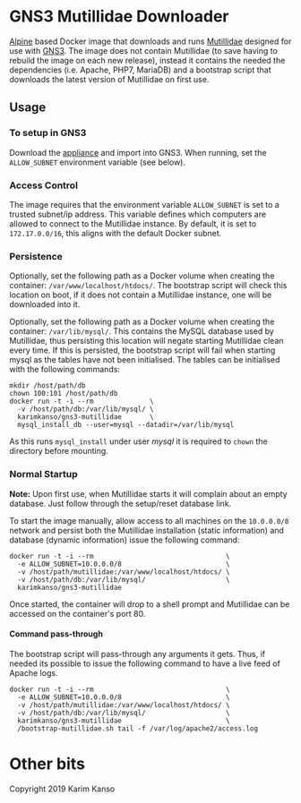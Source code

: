 # GNS3 Mutillidae Downloader

[Alpine][alpine] based Docker image that downloads and runs
[Mutillidae][mutillidae] designed for use with [GNS3][gns3]. The image
does not contain Mutillidae (to save having to rebuild the image on
each new release), instead it contains the needed the dependencies
(i.e. Apache, PHP7, MariaDB) and a bootstrap script that downloads the
latest version of Mutillidae on first use.

## Usage

### To setup in GNS3

Download the [appliance][appliance-file] and import into GNS3. When
running, set the `ALLOW_SUBNET` environment variable (see below).

### Access Control
The image requires that the environment variable `ALLOW_SUBNET` is set
to a trusted subnet/ip address. This variable defines which computers
are allowed to connect to the Mutillidae instance. By default, it is
set to `172.17.0.0/16`, this aligns with the default Docker subnet.

### Persistence
Optionally, set the following path as a Docker volume when creating
the container: `/var/www/localhost/htdocs/`. The bootstrap script will
check this location on boot, if it does not contain a Mutillidae
instance, one will be downloaded into it.

Optionally, set the following path as a Docker volume when creating
the container: `/var/lib/mysql/`. This contains the MySQL database
used by Mutillidae, thus persisting this location will negate starting
Mutillidae clean every time. If this is persisted, the bootstrap
script will fail when starting mysql as the tables have not been
initialised. The tables can be initialised with the following commands:

```
mkdir /host/path/db
chown 100:101 /host/path/db
docker run -t -i --rm              \
  -v /host/path/db:/var/lib/mysql/ \
  karimkanso/gns3-mutillidae       \
  mysql_install_db --user=mysql --datadir=/var/lib/mysql
```

As this runs `mysql_install` under user *mysql* it is required to
`chown` the directory before mounting.

### Normal Startup

**Note:** Upon first use, when Mutillidae starts it will complain
about an empty database. Just follow through the setup/reset database
link.

To start the image manually, allow access to all machines on the
`10.0.0.0/8` network and persist both the Mutillidae installation
(static information) and database (dynamic information) issue the
following command:

```
docker run -t -i --rm                                 \
  -e ALLOW_SUBNET=10.0.0.0/8                          \
  -v /host/path/mutillidae:/var/www/localhost/htdocs/ \
  -v /host/path/db:/var/lib/mysql/                    \
  karimkanso/gns3-mutillidae
```

Once started, the container will drop to a shell prompt and Mutillidae
can be accessed on the container's port 80.

#### Command pass-through

The bootstrap script will pass-through any arguments it gets. Thus, if
needed its possible to issue the following command to have a live feed
of Apache logs.

```
docker run -t -i --rm                                 \
  -e ALLOW_SUBNET=10.0.0.0/8                          \
  -v /host/path/mutillidae:/var/www/localhost/htdocs/ \
  -v /host/path/db:/var/lib/mysql/                    \
  karimkanso/gns3-mutillidae                          \
  /bootstrap-mutillidae.sh tail -f /var/log/apache2/access.log
```

# Other bits

Copyright 2019 Karim Kanso


[alpine]: https://alpinelinux.org/ "Alpine Linux"
[mutillidae]: https://www.owasp.org/index.php/OWASP_Mutillidae_2_Project "owasp.org: OWASP Mutillidae 2 Project"
[gns3]: https://www.gns3.com/ "GNS3 | The software that empowers network professionals"
[appliance-file]: https://github.com/kazkansouh/gns3-mutillidae/blob/master/mutillidae.gns3a "GNS3 Appliance File"
